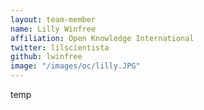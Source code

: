 ```yaml
---
layout: team-member
name: Lilly Winfree
affiliation: Open Knowledge International
twitter: lilscientista
github: lwinfree
image: "/images/oc/lilly.JPG"
---
```


temp